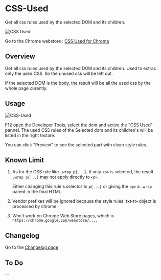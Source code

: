 # CSS-Used

Get all css rules used by the selected DOM and its children.

![CSS Used](http://ww1.sinaimg.cn/large/4e71f332gw1et7h243kgqj203k03ka9v.jpg)

Go to the Chrome webstore : [CSS Used for Chrome](https://chrome.google.com/webstore/detail/css-used/cdopjfddjlonogibjahpnmjpoangjfff)

## Overview

Get all css rules used by the selected DOM and its children. Used to extrac only the used CSS. So the unused css will be left out.

If the selected DOM is the body, the result will be all the used css by the whole page curently.

## Usage

![CSS-Used](https://user-images.githubusercontent.com/5387771/47267284-41b36a80-d574-11e8-9b83-c7896d428827.jpg)

F12 open the Developer Tools, select the dom and active the "CSS Used" pannel. The used CSS rules of the Selected dom and its children's will be listed in the right textare.

You can click "Preview" to see the selected part with clean style rules.

## Known Limit

1. As for the CSS rule like `.wrap p{...}`, if only `<p>` is selected, the result `.wrap p{...}` may not apply directly to `<p>`.

    Either changing this rule's selector to `p{...}` or giving the `<p>` a `.wrap` parent in the final HTML.

2. Vendor prefixes will be ignored because the style rules' txt-to-object is processed by chrome.

3. Won't work on Chrome Web Store pages, which is `https://chrome.google.com/webstore/....`

## Changelog

Go to the [Changelog page](CHANGELOG.md)

## To Do

 --
